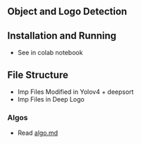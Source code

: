 ## Object and Logo Detection

## Installation and Running
- See in colab notebook

## File Structure
- Imp Files Modified in Yolov4 + deepsort
- Imp Files in Deep Logo

### Algos
- Read [algo.md](https://github.com/mananmadan/object-logo-detection/blob/master/algo.md)
